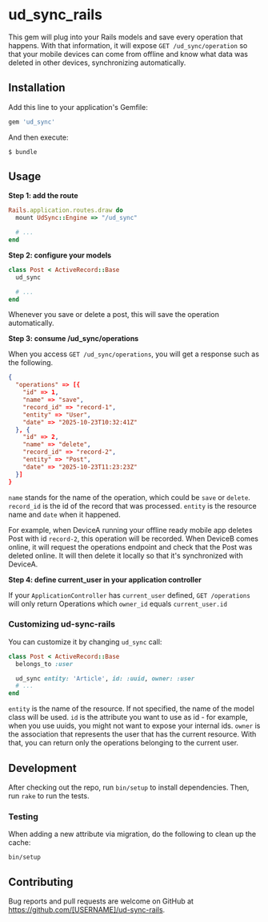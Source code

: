 # ud_sync_rails

This gem will plug into your Rails models and save every operation that happens.
With that information, it will expose `GET /ud_sync/operation` so that your
mobile devices can come from offline and know what data was deleted in other
devices, synchronizing automatically.

## Installation

Add this line to your application's Gemfile:

```ruby
gem 'ud_sync'
```

And then execute:

    $ bundle

## Usage

**Step 1: add the route**

```ruby
Rails.application.routes.draw do
  mount UdSync::Engine => "/ud_sync"

  # ...
end
```

**Step 2: configure your models**

```ruby
class Post < ActiveRecord::Base
  ud_sync

  # ...
end
```

Whenever you save or delete a post, this will save the operation automatically.

**Step 3: consume /ud_sync/operations**

When you access `GET /ud_sync/operations`, you will get a response such as the
following.

```json
{
  "operations" => [{
    "id" => 1,
    "name" => "save",
    "record_id" => "record-1",
    "entity" => "User",
    "date" => "2025-10-23T10:32:41Z"
  }, {
    "id" => 2,
    "name" => "delete",
    "record_id" => "record-2",
    "entity" => "Post",
    "date" => "2025-10-23T11:23:23Z"
  }]
}
```

`name` stands for the name of the operation, which could be `save` or `delete`.
`record_id` is the id of the record that was processed. `entity` is the resource
name and `date` when it happened.

For example, when DeviceA running your offline ready mobile app deletes Post
with id `record-2`, this operation will be recorded. When DeviceB comes online,
it will request the operations endpoint and check that the Post was deleted
online. It will then delete it locally so that it's synchronized with DeviceA.

**Step 4: define current_user in your application controller**

If your `ApplicationController` has `current_user` defined, `GET /operations`
will only return Operations which `owner_id` equals `current_user.id`

### Customizing ud-sync-rails

You can customize it by changing `ud_sync` call:

```ruby
class Post < ActiveRecord::Base
  belongs_to :user

  ud_sync entity: 'Article', id: :uuid, owner: :user
  # ...
end
```

`entity` is the name of the resource. If not specified, the name of the model
class will be used. `id` is the attribute you want to use as id - for example,
when you use uuids, you might not want to expose your internal ids. `owner`
is the association that represents the user that has the current resource. With
that, you can return only the operations belonging to the current user.

## Development

After checking out the repo, run `bin/setup` to install dependencies. Then, run
`rake` to run the tests.

### Testing

When adding a new attribute via migration, do the following to clean up the
cache:

```
bin/setup
```

## Contributing

Bug reports and pull requests are welcome on GitHub at https://github.com/[USERNAME]/ud-sync-rails.


